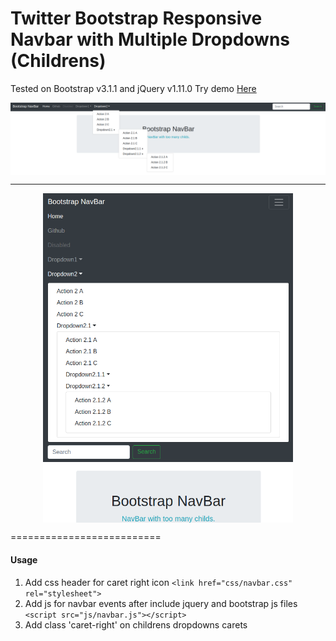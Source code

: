 Twitter Bootstrap Responsive Navbar with Multiple Dropdowns (Childrens)
==========================

Tested on Bootstrap v3.1.1 and jQuery v1.11.0
Try demo [Here](http://fontesolutions.com.br/bootstrap-navbar-dropdowns/)

<div style="text-align:center;" align="center">
    <img align="center" src="https://raw.githubusercontent.com/fontenele/bootstrap-navbar-dropdowns/master/printscreen.png" />
    <hr />
    <img align="center" width="400" style="width: 400px;margin: auto;" src="https://raw.githubusercontent.com/fontenele/bootstrap-navbar-dropdowns/master/printscreen-collapsed.png" />
</div>

==========================

<h4>Usage</h4>

1. Add css header for caret right icon ```<link href="css/navbar.css" rel="stylesheet">```
2. Add js for navbar events after include jquery and bootstrap js files ```<script src="js/navbar.js"></script>```
3. Add class 'caret-right' on childrens dropdowns carets
